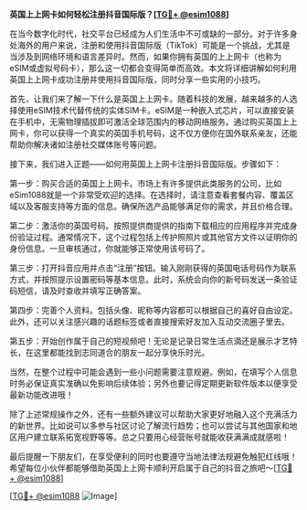 **英国上上网卡如何轻松注册抖音国际版？[[TG💪+ @esim1088](https://t.me/s/esim1088)]**

在当今数字化时代，社交平台已经成为人们生活中不可或缺的一部分。对于许多身处海外的用户来说，注册和使用抖音国际版（TikTok）可能是一个挑战，尤其是当涉及到网络环境和语言差异时。然而，如果你拥有英国的上上网卡（也称为eSIM或虚拟号码卡），那么这一切都会变得简单而高效。本文将详细讲解如何利用英国上上网卡成功注册并使用抖音国际版，同时分享一些实用的小技巧。

首先，让我们来了解一下什么是英国上上网卡。随着科技的发展，越来越多的人选择使用eSIM技术代替传统的实体SIM卡。eSIM是一种嵌入式芯片，可以直接安装在手机中，无需物理插拔即可激活全球范围内的移动网络服务。通过购买英国上上网卡，你可以获得一个真实的英国手机号码，这不仅方便你在国外联系亲友，还能帮助你解决诸如注册社交媒体账号等问题。

接下来，我们进入正题——如何用英国上上网卡注册抖音国际版。步骤如下：

第一步：购买合适的英国上上网卡。市场上有许多提供此类服务的公司，比如eSim1088就是一个非常受欢迎的选择。在选择时，请注意查看套餐内容、覆盖区域以及客服支持等方面的信息。确保所选产品能够满足你的需求，并且价格合理。

第二步：激活你的英国号码。按照提供商提供的指南下载相应的应用程序并完成身份验证过程。通常情况下，这个过程包括上传护照照片或其他官方文件以证明你的身份信息。一旦审核通过，你就能够正常使用该号码了。

第三步：打开抖音应用并点击“注册”按钮。输入刚刚获得的英国电话号码作为联系方式，并按照提示设置密码等基本信息。此时，系统会向你的新号码发送一条验证码短信，请及时查收并填写正确答案。

第四步：完善个人资料。包括头像、昵称等内容都可以根据自己的喜好自由设定。此外，还可以关注感兴趣的话题标签或者直接搜索好友加入互动交流圈子里去。

第五步：开始创作属于自己的短视频吧！无论是记录日常生活点滴还是展示才艺特长，在这里都能找到志同道合的朋友一起分享快乐时光。

当然，在整个过程中可能会遇到一些小问题需要注意规避。例如，在填写个人信息时务必保证真实准确以免影响后续体验；另外也要记得定期更新软件版本以便享受最新功能改进哦！

除了上述常规操作之外，还有一些额外建议可以帮助大家更好地融入这个充满活力的新世界。比如说可以多参与社区讨论了解流行趋势；也可以尝试与其他国家和地区用户建立联系拓宽视野等等。总之只要用心经营账号就能收获满满成就感啦！

最后提醒一下朋友们，在享受便利的同时也要遵守当地法律法规避免触犯红线哦！希望每位小伙伴都能够借助英国上上网卡顺利开启属于自己的抖音之旅吧～[[TG💪+ @esim1088](https://t.me/s/esim1088)]

[[TG💪+ @esim1088](https://t.me/s/esim1088) ![Image](https://i.postimg.cc/4NQfJmqS/Snipaste-2025-05-13-00-14-12.png)]